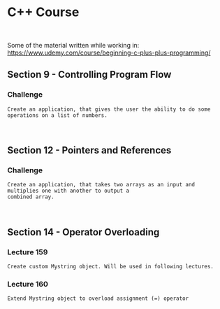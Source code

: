 # C++ Course

<br />

Some of the material written while working in: https://www.udemy.com/course/beginning-c-plus-plus-programming/

## Section 9 - Controlling Program Flow
### Challenge
```
Create an application, that gives the user the ability to do some operations on a list of numbers.
```

<br />

## Section 12 - Pointers and References
### Challenge
```
Create an application, that takes two arrays as an input and multiplies one with another to output a 
combined array.
```

<br />

## Section 14 - Operator Overloading
### Lecture 159
```
Create custom Mystring object. Will be used in following lectures.
```
### Lecture 160
```
Extend Mystring object to overload assignment (=) operator
```
